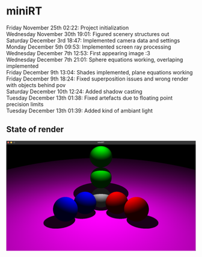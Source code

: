 # miniRT
Friday November 25th 02:22: Project initialization
<br />Wednesday November 30th 19:01: Figured scenery structures out
<br />Saturday December 3rd 18:47: Implemented camera data and settings
<br />Monday December 5th 09:53: Implemented screen ray processing
<br />Wednesday December 7th 12:53: First appearing image :3
<br />Wednesday December 7th 21:01: Sphere equations working, overlaping implemented
<br />Friday December 9th 13:04: Shades implemented, plane equations working
<br />Friday December 9th 18:24: Fixed superposition issues and wrong render with objects behind pov
<br />Saturday December 10th 12:24: Added shadow casting
<br />Tuesday December 13th 01:38: Fixed artefacts due to floating point precision limits
<br />Tuesday December 13th 01:39: Added kind of ambiant light
## State of render
![Alt text](shot.png?raw=true "Render")
